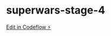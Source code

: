# superwars-stage-4

[Edit in Codeflow ⚡️](https://stackblitz.com/~/github.com/shivangi-jain-08/superwars-stage-4)